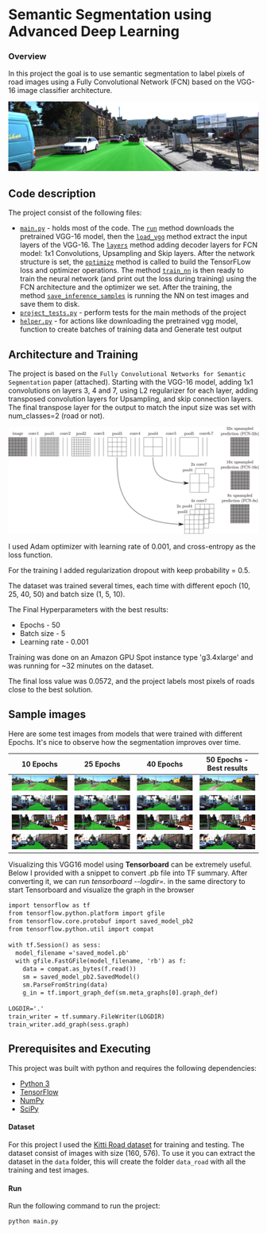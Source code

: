# Semantic Segmentation using Advanced Deep Learning

### Overview


In this project the goal is to use semantic segmentation to label pixels of road images using a Fully Convolutional Network (FCN) based on the VGG-16 image classifier architecture.

![]( https://github.com/shmulik-willinger/semantic_segmentation/blob/master/readme_img/final_output.png?raw=true)

## Code description
The project consist of the following files:
* [`main.py`](./main.py) - holds most of the code. The [`run`](./main.py#L144) method downloads the pretrained VGG-16 model, then the [`load_vgg`](./main.py#L20) method extract the input layers of the VGG-16. The [`layers`](./main.py#L48) method adding decoder layers for FCN model: 1x1 Convolutions, Upsampling and Skip layers. After the network structure is set, the [`optimize`](./main.py#L88) method is called to build the TensorFLow loss and optimizer operations. The method [`train_nn`](./main.py#L114) is then ready to train the neural network (and print out the loss during training) using the FCN architecture and the optimizer we set. After the training, the method [`save_inference_samples`](./helper.py#L128) is running the NN on test images and save them to disk.
* [`project_tests.py`](./project_tests.py) - perform tests for the main methods of the project
* [`helper.py`](./helper.py) - for actions like downloading the pretrained vgg model, function to create batches of training data and Generate test output

## Architecture and Training

The project is based on the `Fully Convolutional Networks for Semantic Segmentation` paper (attached). Starting with the VGG-16 model, adding 1x1 convolutions on layers 3, 4 and 7, using L2 regularizer for each layer, adding transposed convolution layers for Upsampling, and skip connection layers. The final transpose layer for the output to match the input size was set with num_classes=2 (road or not).

![]( https://github.com/shmulik-willinger/semantic_segmentation/blob/master/readme_img/model_architecture.gif?raw=true)

I used Adam optimizer with learning rate of 0.001, and cross-entropy as the loss function.

For the training I added regularization dropout with keep probability = 0.5.

The dataset was trained several times, each time with different epoch (10, 25, 40, 50) and batch size (1, 5, 10).

The Final Hyperparameters with the best results:
* Epochs - 50
* Batch size - 5
* Learning rate - 0.001

Training was done on an Amazon GPU Spot instance type 'g3.4xlarge' and was running for ~32 minutes on the dataset.

The final loss value was 0.0572, and the project labels most pixels of roads close to the best solution.

## Sample images

Here are some test images from models that were trained with different Epochs. It's nice to observe how the segmentation improves over time.

10 Epochs     |  25 Epochs  |  40 Epochs  | 50 Epochs - Best results
:----------------:|:----------------:|:-----------------:|:-----------------:
![]( https://github.com/shmulik-willinger/semantic_segmentation/blob/master/readme_img/10_5/umm_000015.png?raw=true)  |  ![]( https://github.com/shmulik-willinger/semantic_segmentation/blob/master/readme_img/25_5/umm_000015.png?raw=true)  |  ![]( https://github.com/shmulik-willinger/semantic_segmentation/blob/master/readme_img/40_5/umm_000015.png?raw=true)  |  ![]( https://github.com/shmulik-willinger/semantic_segmentation/blob/master/readme_img/50_5/umm_000015.png?raw=true)
![]( https://github.com/shmulik-willinger/semantic_segmentation/blob/master/readme_img/25_5/uu_000005.png?raw=true)  |  ![]( https://github.com/shmulik-willinger/semantic_segmentation/blob/master/readme_img/40_5/uu_000005.png?raw=true)  |  ![]( https://github.com/shmulik-willinger/semantic_segmentation/blob/master/readme_img/50_5/uu_000005.png?raw=true)  |  ![]( https://github.com/shmulik-willinger/semantic_segmentation/blob/master/readme_img/10_5/uu_000005.png?raw=true)
![]( https://github.com/shmulik-willinger/semantic_segmentation/blob/master/readme_img/10_5/uu_000082.png?raw=true)  |  ![]( https://github.com/shmulik-willinger/semantic_segmentation/blob/master/readme_img/50_5/uu_000082.png?raw=true)  |  ![]( https://github.com/shmulik-willinger/semantic_segmentation/blob/master/readme_img/40_5/uu_000082.png?raw=true)  |  ![]( https://github.com/shmulik-willinger/semantic_segmentation/blob/master/readme_img/25_5/uu_000082.png?raw=true)
![]( https://github.com/shmulik-willinger/semantic_segmentation/blob/master/readme_img/50_5/uu_000095.png?raw=true)  |  ![]( https://github.com/shmulik-willinger/semantic_segmentation/blob/master/readme_img/25_5/uu_000095.png?raw=true)  |  ![]( https://github.com/shmulik-willinger/semantic_segmentation/blob/master/readme_img/40_5/uu_000095.png?raw=true)  |  ![]( https://github.com/shmulik-willinger/semantic_segmentation/blob/master/readme_img/10_5/uu_000095.png?raw=true)

 Visualizing this VGG16 model using **Tensorboard** can be extremely useful. Below I provided with a snippet to convert .pb file into TF summary. After converting it, we can run *tensorboard --logdir=.* in the same directory to start Tensorboard and visualize the graph in the browser
```
import tensorflow as tf
from tensorflow.python.platform import gfile
from tensorflow.core.protobuf import saved_model_pb2
from tensorflow.python.util import compat

with tf.Session() as sess:     
  model_filename ='saved_model.pb'     
  with gfile.FastGFile(model_filename, 'rb') as f:        
    data = compat.as_bytes(f.read())         
    sm = saved_model_pb2.SavedModel()        
    sm.ParseFromString(data)        
    g_in = tf.import_graph_def(sm.meta_graphs[0].graph_def)

LOGDIR='.'
train_writer = tf.summary.FileWriter(LOGDIR)
train_writer.add_graph(sess.graph)
```

Prerequisites and Executing
---

This project was built with python and requires the following dependencies:

 - [Python 3](https://www.python.org/)
 - [TensorFlow](https://www.tensorflow.org/)
 - [NumPy](http://www.numpy.org/)
 - [SciPy](https://www.scipy.org/)

#### Dataset
For this project I used the [Kitti Road dataset](http://kitti.is.tue.mpg.de/kitti/data_road.zip) for training and testing. The dataset consist of images with size (160, 576). To use it you can extract the dataset in the `data` folder, this will create the folder `data_road` with all the training and test images.

#### Run
Run the following command to run the project:
```
python main.py
```
